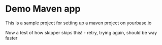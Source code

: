 # Demo Maven app



This is a sample project for setting up a maven project on yourbase.io

Now a test of how skipper skips this! - retry, trying again, should be way faster